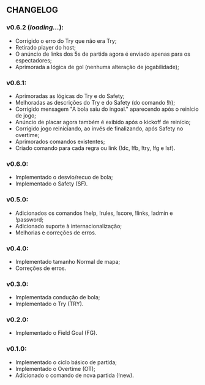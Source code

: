 ## CHANGELOG

### v0.6.2 (_loading..._):

- Corrigido o erro do Try que não era Try;
- Retirado player do host;
- O anúncio de links dos 5s de partida agora é enviado apenas para os espectadores;
- Aprimorada a lógica de gol (nenhuma alteração de jogabilidade);

### v0.6.1:

- Aprimoradas as lógicas do Try e do Safety;
- Melhoradas as descrições do Try e do Safety (do comando !h);
- Corrigido mensagem "A bola saiu do ingoal." aparecendo após o reinício de jogo;
- Anúncio de placar agora também é exibido após o kickoff de reinício;
- Corrigido jogo reiniciando, ao invés de finalizando, após Safety no overtime;
- Aprimorados comandos existentes;
- Criado comando para cada regra ou link (!dc, !fb, !try, !fg e !sf).

### v0.6.0:

- Implementado o desvio/recuo de bola;
- Implementado o Safety (SF).

### v0.5.0:

- Adicionados os comandos !help, !rules, !score, !links, !admin e !password;
- Adicionado suporte à internacionalização;
- Melhorias e correções de erros.

### v0.4.0:

- Implementado tamanho Normal de mapa;
- Correções de erros.

### v0.3.0:

- Implementada condução de bola;
- Implementado o Try (TRY).

### v0.2.0:

- Implementado o Field Goal (FG).

### v0.1.0:

- Implementado o ciclo básico de partida;
- Implementado o Overtime (OT);
- Adicionado o comando de nova partida (!new).
